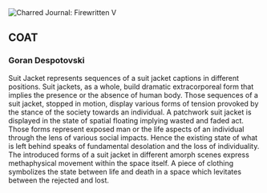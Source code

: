 <div class="artwork-of-the-day">
  <div class="container">
    <div class="img-wrapper">
      <img
        src="https://uploads6.wikiart.org/00165/images/goran-despotovski/coat-1.jpg!Large.jpg"
        alt="Charred Journal: Firewritten V" />
    </div>
    <div class="artwork-detail">
      <div class="artwork-origin"> 
        <h2 class="artwork-name">COAT</h2>
        <h3 class="artist">
          Goran Despotovski
        </h3>
      </div>
      <p class="description">
        <span class="artwork-description-text ng-binding" ng-bind-html="viewModel.ArtworkOfTheDay.Description | unsafe">Suit Jacket represents sequences of a suit jacket captions in different positions. Suit jackets, as a whole, build dramatic extracorporeal form that implies the presence or the absence of human body. Those sequences of a suit jacket, stopped in motion, display various forms of tension provoked by the stance of the society towards an individual. A patchwork suit jacket is displayed in the state of spatial floating implying wasted and faded act. Those forms represent exposed man or the life aspects of an individual through the lens of various social impacts. Hence the existing state of what is left behind speaks of fundamental desolation and the loss of individuality. The introduced forms of a suit jacket in different amorph scenes express methaphysical movement within the space itself. A piece of clothing symbolizes the state between life and death in a space which levitates between the rejected and lost.</span>
                        <div class="text-shadow-container" ng-show="showShadow" style=""></div>
      </p>
    </div>
  </div>

</div>
